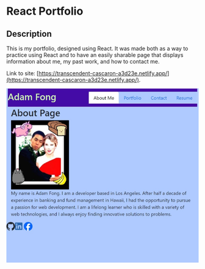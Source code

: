 # React Portfolio

## Description

This is my portfolio, designed using React.  It was made both as a way to practice using React and to have an easily sharable page that displays information about me, my past work, and how to contact me. 

Link to site: [https://transcendent-cascaron-a3d23e.netlify.app/](https://transcendent-cascaron-a3d23e.netlify.app/).

![Screenshot of deployed portfolio](./src/assets/page-screenshot.jpeg)